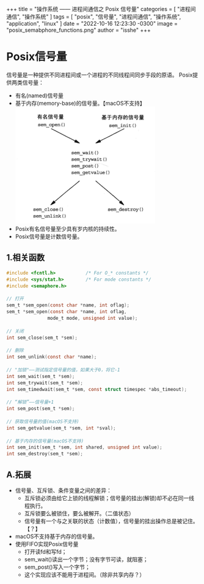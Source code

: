 +++
title = "操作系统 —— 进程间通信之 Posix 信号量"
categories = [ "进程间通信", "操作系统" ]
tags = [ "posix", "信号量", "进程间通信", "操作系统", "application", "linux" ]
date = "2022-10-16 12:23:30 -0300"
image = "posix_semabphore_functions.png"
author = "isshe"
+++


# Posix信号量
信号量是一种提供不同进程间或一个进程的不同线程间同步手段的原语。
Posix提供两类信号量：
* 有名(named)信号量
* 基于内存(memory-base)的信号量。【macOS不支持】
![Posix信号量的函数调用](posix_semabphore_functions.png)
* Posix有名信号量至少具有岁内核的持续性。
* Posix信号量是计数信号量。

## 1.相关函数
```c
#include <fcntl.h>           /* For O_* constants */
#include <sys/stat.h>        /* For mode constants */
#include <semaphore.h>

// 打开
sem_t *sem_open(const char *name, int oflag);
sem_t *sem_open(const char *name, int oflag,
               mode_t mode, unsigned int value);

// 关闭
int sem_close(sem_t *sem);

// 删除
int sem_unlink(const char *name);

// "加锁"——测试指定信号量的值，如果大于0，将它-1
int sem_wait(sem_t *sem);
int sem_trywait(sem_t *sem);
int sem_timedwait(sem_t *sem, const struct timespec *abs_timeout);

// “解锁”——信号量+1
int sem_post(sem_t *sem);

// 获取信号量的值(macOS不支持)
int sem_getvalue(sem_t *sem, int *sval);

// 基于内存的信号量(macOS不支持)
int sem_init(sem_t *sem, int shared, unsigned int value);
int sem_destroy(sem_t *sem);
```

## A.拓展
* 信号量、互斥锁、条件变量之间的差异：
    * 互斥锁必须由给它上锁的线程解锁；信号量的挂出(解锁)却不必在同一线程执行。
    * 互斥锁要么被锁住，要么被解开。（二值状态）
    * 信号量有一个与之关联的状态（计数值），信号量的挂出操作总是被记住。【？】
* macOS不支持基于内存的信号量。
* 使用FIFO实现Posix信号量
    * 打开读fd和写fd；
    * sem_wait()读出一个字节；没有字节可读，就阻塞；
    * sem_post()写入一个字节；
    * 这个实现应该不能用于进程间。（除非共享内存？）